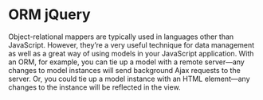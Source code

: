ORM jQuery
==========

Object-relational mappers are typically used in languages
other than JavaScript. However, they’re a very useful technique for
data management as well as a great way of using models in your
JavaScript application. With an ORM, for example, you can tie up a
model with a remote server—any changes to model instances will send
background Ajax requests to the server. Or, you could tie up a model
instance with an HTML element—any changes to the instance will be
reflected in the view.
